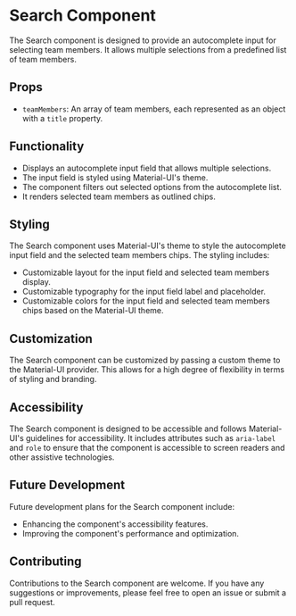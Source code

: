 # Search Component

The Search component is designed to provide an autocomplete input for selecting team members. It allows multiple selections from a predefined list of team members.

## Props

- `teamMembers`: An array of team members, each represented as an object with a `title` property.

## Functionality

- Displays an autocomplete input field that allows multiple selections.
- The input field is styled using Material-UI's theme.
- The component filters out selected options from the autocomplete list.
- It renders selected team members as outlined chips.

## Styling

The Search component uses Material-UI's theme to style the autocomplete input field and the selected team members chips. The styling includes:

- Customizable layout for the input field and selected team members display.
- Customizable typography for the input field label and placeholder.
- Customizable colors for the input field and selected team members chips based on the Material-UI theme.

## Customization

The Search component can be customized by passing a custom theme to the Material-UI provider. This allows for a high degree of flexibility in terms of styling and branding.

## Accessibility

The Search component is designed to be accessible and follows Material-UI's guidelines for accessibility. It includes attributes such as `aria-label` and `role` to ensure that the component is accessible to screen readers and other assistive technologies.

## Future Development

Future development plans for the Search component include:

- Enhancing the component's accessibility features.
- Improving the component's performance and optimization.

## Contributing

Contributions to the Search component are welcome. If you have any suggestions or improvements, please feel free to open an issue or submit a pull request.
